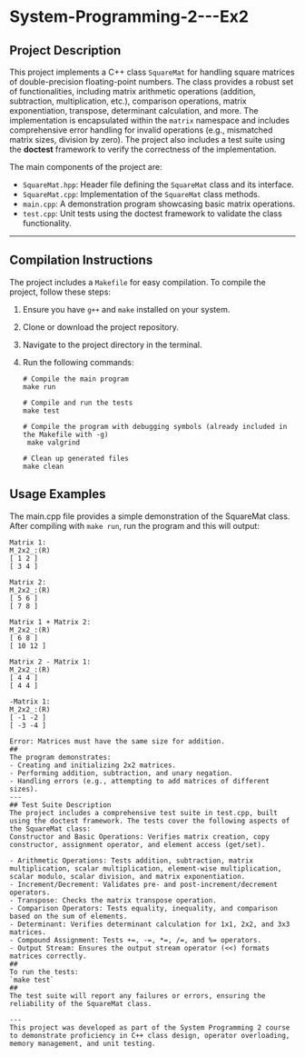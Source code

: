 # System-Programming-2---Ex2

## Project Description
This project implements a C++ class `SquareMat` for handling square matrices of double-precision floating-point numbers. The class provides a robust set of functionalities, including matrix arithmetic operations (addition, subtraction, multiplication, etc.), comparison operations, matrix exponentiation, transpose, determinant calculation, and more. The implementation is encapsulated within the `matrix` namespace and includes comprehensive error handling for invalid operations (e.g., mismatched matrix sizes, division by zero). The project also includes a test suite using the **doctest** framework to verify the correctness of the implementation.

The main components of the project are:
- `SquareMat.hpp`: Header file defining the `SquareMat` class and its interface.
- `SquareMat.cpp`: Implementation of the `SquareMat` class methods.
- `main.cpp`: A demonstration program showcasing basic matrix operations.
- `test.cpp`: Unit tests using the doctest framework to validate the class functionality.
---
## Compilation Instructions
The project includes a `Makefile` for easy compilation. To compile the project, follow these steps:

1. Ensure you have `g++` and `make` installed on your system.
2. Clone or download the project repository.
3. Navigate to the project directory in the terminal.
4. Run the following commands:

   ```
   # Compile the main program 
   make run

   # Compile and run the tests 
   make test

   # Compile the program with debugging symbols (already included in the Makefile with -g)
    make valgrind

   # Clean up generated files 
   make clean

## Usage Examples
The main.cpp file provides a simple demonstration of the SquareMat class. After compiling with `make run`, run the program and this will output:

```
Matrix 1:
M_2x2_:(R)
[ 1 2 ]
[ 3 4 ]

Matrix 2:
M_2x2_:(R)
[ 5 6 ]
[ 7 8 ]

Matrix 1 + Matrix 2:
M_2x2_:(R)
[ 6 8 ]
[ 10 12 ]

Matrix 2 - Matrix 1:
M_2x2_:(R)
[ 4 4 ]
[ 4 4 ]

-Matrix 1:
M_2x2_:(R)
[ -1 -2 ]
[ -3 -4 ]

Error: Matrices must have the same size for addition.
##
The program demonstrates:
- Creating and initializing 2x2 matrices.
- Performing addition, subtraction, and unary negation.
- Handling errors (e.g., attempting to add matrices of different sizes).
---
## Test Suite Description
The project includes a comprehensive test suite in test.cpp, built using the doctest framework. The tests cover the following aspects of the SquareMat class:
Constructor and Basic Operations: Verifies matrix creation, copy constructor, assignment operator, and element access (get/set).

- Arithmetic Operations: Tests addition, subtraction, matrix multiplication, scalar multiplication, element-wise multiplication, scalar modulo, scalar division, and matrix exponentiation.
- Increment/Decrement: Validates pre- and post-increment/decrement operators.
- Transpose: Checks the matrix transpose operation.
- Comparison Operators: Tests equality, inequality, and comparison based on the sum of elements.
- Determinant: Verifies determinant calculation for 1x1, 2x2, and 3x3 matrices.
- Compound Assignment: Tests +=, -=, *=, /=, and %= operators.
- Output Stream: Ensures the output stream operator (<<) formats matrices correctly.
##
To run the tests:
`make test`
##
The test suite will report any failures or errors, ensuring the reliability of the SquareMat class.

---
This project was developed as part of the System Programming 2 course to demonstrate proficiency in C++ class design, operator overloading, memory management, and unit testing.



